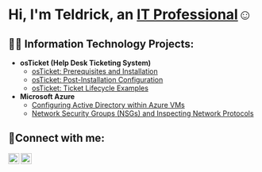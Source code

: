 <h1>Hi, I'm Teldrick, an <a href="https://linkedin.com/in/teldrickmorgan">IT Professional</a>☺</h1>

<h2>👨‍💻 Information Technology Projects:</h2>

- <b>osTicket (Help Desk Ticketing System)</b>
  - [osTicket: Prerequisites and Installation](https://github.com/TeldrickM/osticket-prereqs) 
  - [osTicket: Post-Installation Configuration](https://github.com/TeldrickM/Post-Installation-Configuration)
  - [osTicket: Ticket Lifecycle Examples](https://github.com/TeldrickM/ticket-lifecycle)
- <b>Microsoft Azure</b>
  - [Configuring Active Directory within Azure VMs](https://github.com/TeldrickDMorgan/configure-ad)
  - [Network Security Groups (NSGs) and Inspecting Network Protocols](https://github.com/TeldrickDMorgan/azure-network-protocols)

<h2>🤳Connect with me:</h2>

[<img align="left" alt="Josh | LinkedIn" width="22px" src="https://www.linkedin.com/in/teldrickmorgan" />][linkedin]
[<img align="left" alt="Josh | Instagram" width="22px" src="https://cdn.jsdelivr.net/npm/simple-icons@v3/icons/instagram.svg" />][instagram]

[instagram]: https://www.instagram.com/teldrickm
[linkedin]: https://linkedin.com/in/teldrickmorgan

